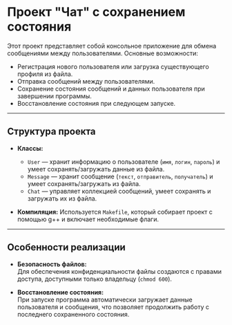 # Проект "Чат" с сохранением состояния

Этот проект представляет собой консольное приложение для обмена сообщениями между пользователями. 
Основные возможности:

- Регистрация нового пользователя или загрузка существующего профиля из файла.
- Отправка сообщений между пользователями.
- Сохранение состояния сообщений и данных пользователя при завершении программы.
- Восстановление состояния при следующем запуске.

---

## Структура проекта

- **Классы:**
  - `User` — хранит информацию о пользователе (`имя`, `логин`, `пароль`) и умеет сохранять/загружать данные из файла.
  - `Message` — хранит сообщение (`текст`, `отправитель`, `получатель`) и умеет сохранять/загружать из файла.
  - `Chat` — управляет коллекцией сообщений, умеет сохранять и загружать их из файла.

- **Компиляция:**
  Используется `Makefile`, который собирает проект с помощью g++ и включает необходимые флаги.

---

## Особенности реализации

- **Безопасность файлов:**  
  Для обеспечения конфиденциальности файлы создаются с правами доступа, доступными только владельцу (`chmod 600`).

- **Восстановление состояния:**  
  При запуске программа автоматически загружает данные пользователя и сообщения, что позволяет продолжить работу с последнего сохраненного состояния.

